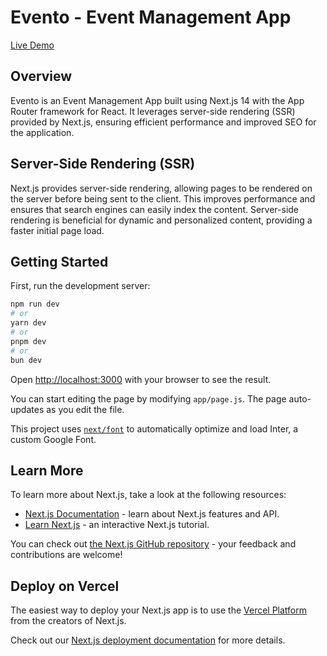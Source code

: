 # Evento - Event Management App

[Live Demo](https://evento-abhie-tripathi.vercel.app/)

## Overview

Evento is an Event Management App built using Next.js 14 with the App Router framework for React. It leverages server-side rendering (SSR) provided by Next.js, ensuring efficient performance and improved SEO for the application.

## Server-Side Rendering (SSR)

Next.js provides server-side rendering, allowing pages to be rendered on the server before being sent to the client. This improves performance and ensures that search engines can easily index the content. Server-side rendering is beneficial for dynamic and personalized content, providing a faster initial page load.

## Getting Started

First, run the development server:

```bash
npm run dev
# or
yarn dev
# or
pnpm dev
# or
bun dev
```

Open [http://localhost:3000](http://localhost:3000) with your browser to see the result.

You can start editing the page by modifying `app/page.js`. The page auto-updates as you edit the file.

This project uses [`next/font`](https://nextjs.org/docs/basic-features/font-optimization) to automatically optimize and load Inter, a custom Google Font.

## Learn More

To learn more about Next.js, take a look at the following resources:

- [Next.js Documentation](https://nextjs.org/docs) - learn about Next.js features and API.
- [Learn Next.js](https://nextjs.org/learn) - an interactive Next.js tutorial.

You can check out [the Next.js GitHub repository](https://github.com/vercel/next.js/) - your feedback and contributions are welcome!

## Deploy on Vercel

The easiest way to deploy your Next.js app is to use the [Vercel Platform](https://vercel.com/new?utm_medium=default-template&filter=next.js&utm_source=create-next-app&utm_campaign=create-next-app-readme) from the creators of Next.js.

Check out our [Next.js deployment documentation](https://nextjs.org/docs/deployment) for more details.
